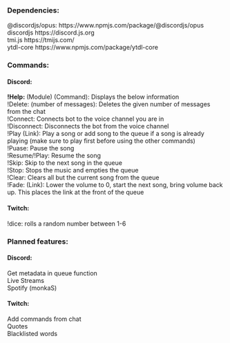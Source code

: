 <h3>Dependencies:</h3>
@discordjs/opus: https://www.npmjs.com/package/@discordjs/opus<br>
discordjs https://discord.js.org<br>
tmi.js https://tmijs.com/<br>
ytdl-core https://www.npmjs.com/package/ytdl-core<br>
<h3>Commands:</h3>
<h4>Discord:</h4>
<strong>!Help:</strong> (Module) (Command): Displays the below information<br>
!Delete: (number of messages): Deletes the given number of messages from the chat<br>
!Connect: Connects bot to the voice channel you are in<br>
!Disconnect: Disconnects the bot from the voice channel<br>
!Play (Link): Play a song or add song to the queue if a song is already playing (make sure to play first before using the other commands)<br>
!Puase: Pause the song<br>
!Resume/!Play: Resume the song<br>
!Skip: Skip to the next song in the queue<br>
!Stop: Stops the music and empties the queue<br>
!Clear: Clears all but the current song from the queue<br>
!Fade: (Link): Lower the volume to 0, start the next song, bring volume back up. This places the link at the front of the queue<br>
<h4>Twitch:</h4>
!dice: rolls a random number between 1-6<br>
<h3>Planned features:</h3>
<h4>Discord:</h4>
Get metadata in queue function<br>
Live Streams<br>
Spotify (monkaS)<br>
<h4>Twitch:</h4>
Add commands from chat<br>
Quotes<br>
Blacklisted words<br>